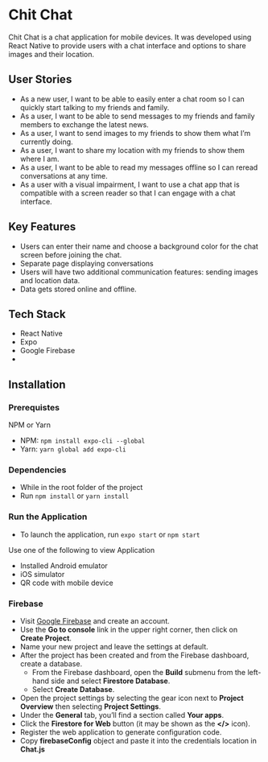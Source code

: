 # Chit Chat

Chit Chat is a chat application for mobile devices. It was developed using React Native to provide users with a chat interface and options to share images and their location.

## User Stories

* As a new user, I want to be able to easily enter a chat room so I can quickly start talking to my friends and family.
* As a user, I want to be able to send messages to my friends and family members to exchange the latest news.
* As a user, I want to send images to my friends to show them what I’m currently doing.
* As a user, I want to share my location with my friends to show them where I am.
* As a user, I want to be able to read my messages offline so I can reread conversations at any time.
* As a user with a visual impairment, I want to use a chat app that is compatible with a screen reader so that I can engage with a chat interface.


## Key Features

* Users can enter their name and choose a background color for the chat screen before joining the chat.
* Separate page displaying conversations
* Users will have two additional communication features: sending images and location data.
* Data gets stored online and offline.

## Tech Stack

* React Native
* Expo
* Google Firebase
* 

## Installation

### Prerequistes

NPM or Yarn

* NPM: `npm install expo-cli --global`
* Yarn: `yarn global add expo-cli`

### Dependencies

* While in the root folder of the project
* Run `npm install` or `yarn install`

### Run the Application

* To launch the application, run `expo start` or `npm start`

Use one of the following to view Application

* Installed Android emulator
* iOS simulator
* QR code with mobile device

### Firebase

* Visit [Google Firebase](https://firebase.google.com/) and create an account.
* Use the **Go to console** link in the upper right corner, then click on **Create Project**.
* Name your new project and leave the settings at default.
* After the project has been created and from the Firebase dashboard, create a database.
  * From the Firebase dashboard, open the **Build** submenu from the left-hand side and select **Firestore Database**.
  * Select **Create Database**.
* Open the project settings by selecting the gear icon next to **Project Overview** then selecting **Project Settings**.
* Under the **General** tab, you’ll find a section called **Your apps**.
* Click the **Firestore for Web** button (it may be shown as the **</>** icon).
* Register the web application to generate configuration code.
* Copy **firebaseConfig** object and paste it into the credentials location in **Chat.js**